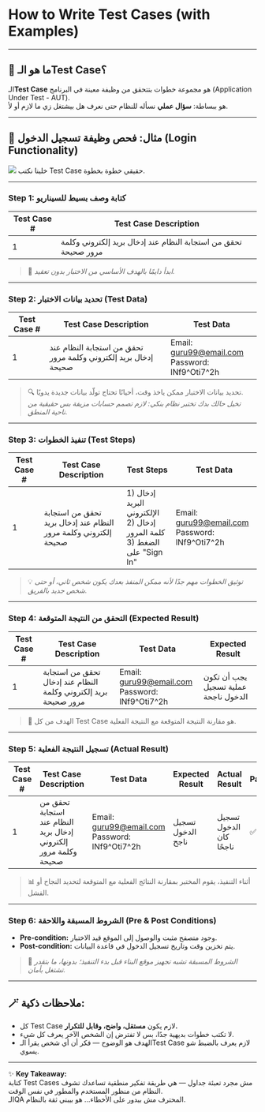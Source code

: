 
# How to Write Test Cases (with Examples)



---

## 🧩 ما هو الـTest Case؟

الـ**Test Case** هو مجموعة خطوات بتتحقق من وظيفة معينة في البرنامج (Application Under Test - AUT).  
هو ببساطة: **سؤال عملي** نسأله للنظام حتى نعرف هل بيشتغل زي ما لازم أو لأ.

---

## 🎯 مثال: فحص وظيفة تسجيل الدخول (Login Functionality)

<img src="https://www.guru99.com/images/1/test-cases_01.png">
خلينا نكتب Test Case حقيقي خطوة بخطوة.

---

### **Step 1: كتابة وصف بسيط للسيناريو**

| Test Case # | Test Case Description |
|--------------|------------------------|
| 1 | تحقق من استجابة النظام عند إدخال بريد إلكتروني وكلمة مرور صحيحة |

> 🧠 *ابدأ دايمًا بالهدف الأساسي من الاختبار بدون تعقيد.*

---

### **Step 2: تحديد بيانات الاختبار (Test Data)**

| Test Case # | Test Case Description | Test Data |
|--------------|------------------------|------------|
| 1 | تحقق من استجابة النظام عند إدخال بريد إلكتروني وكلمة مرور صحيحة | Email: guru99@email.com<br>Password: lNf9^Oti7^2h |

> 🔍 تحديد بيانات الاختبار ممكن ياخذ وقت، أحيانًا تحتاج تولّد بيانات جديدة يدويًا.  
> *تخيل حالك بدك تختبر نظام بنكي: لازم تصمم حسابات مزيفة بس حقيقية من ناحية المنطق.*

---

### **Step 3: تنفيذ الخطوات (Test Steps)**

| Test Case # | Test Case Description | Test Steps | Test Data |
|--------------|------------------------|-------------|------------|
| 1 | تحقق من استجابة النظام عند إدخال بريد إلكتروني وكلمة مرور صحيحة | 1) إدخال البريد الإلكتروني<br>2) إدخال كلمة المرور<br>3) الضغط على "Sign In" | Email: guru99@email.com<br>Password: lNf9^Oti7^2h |

> 💡 *توثيق الخطوات مهم جدًا لأنه ممكن المنفذ بعدك يكون شخص ثاني، أو حتى شخص جديد بالفريق.*

---

### **Step 4: التحقق من النتيجة المتوقعة (Expected Result)**

| Test Case # | Test Case Description | Test Data | Expected Result |
|--------------|------------------------|------------|------------------|
| 1 | تحقق من استجابة النظام عند إدخال بريد إلكتروني وكلمة مرور صحيحة | Email: guru99@email.com<br>Password: lNf9^Oti7^2h | يجب أن تكون عملية تسجيل الدخول ناجحة |

> 🎯 الهدف من كل Test Case هو مقارنة النتيجة المتوقعة مع النتيجة الفعلية.

---

### **Step 5: تسجيل النتيجة الفعلية (Actual Result)**

| Test Case # | Test Case Description | Test Data | Expected Result | Actual Result | Pass/Fail |
|--------------|------------------------|------------|------------------|----------------|------------|
| 1 | تحقق من استجابة النظام عند إدخال بريد إلكتروني وكلمة مرور صحيحة | Email: guru99@email.com<br>Password: lNf9^Oti7^2h | تسجيل الدخول ناجح | تسجيل الدخول كان ناجحًا | ✅ Pass |

> 📊 أثناء التنفيذ، يقوم المختبر بمقارنة النتائج الفعلية مع المتوقعة لتحديد النجاح أو الفشل.

---

### **Step 6: الشروط المسبقة واللاحقة (Pre & Post Conditions)**

- **Pre-condition:** وجود متصفح مثبت والوصول إلى الموقع قيد الاختبار.  
- **Post-condition:** يتم تخزين وقت وتاريخ تسجيل الدخول في قاعدة البيانات.

> 🧱 *الشروط المسبقة تشبه تجهيز موقع البناء قبل بدء التنفيذ؛ بدونها، ما بتقدر تشتغل بأمان.*

---

## 🪄 ملاحظات ذكية:

- كل Test Case لازم يكون **مستقل، واضح، وقابل للتكرار.**  
- لا تكتب خطوات بديهية جدًا، بس لا تفترض إن الشخص الآخر يعرف كل شيء.  
- الهدف هو الوضوح — فكر أن أي شخص يقرأ الـTest Case لازم يعرف بالضبط شو يسوي.

---

✨ **Key Takeaway:**  
كتابة Test Cases مش مجرد تعبئة جداول — هي طريقة تفكير منطقية تساعدك تشوف النظام من منظور المستخدم والمطور في نفس الوقت.  
الـQA المحترف مش بيدور على الأخطاء… هو بيبني ثقة بالنظام.
